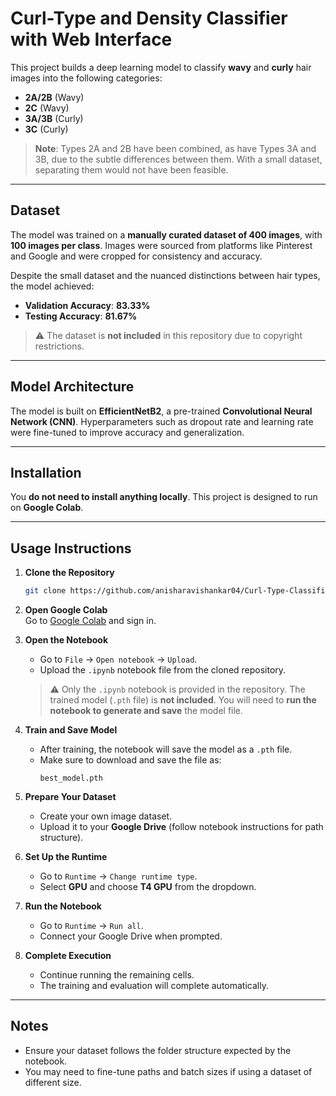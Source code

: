 # Curl-Type and Density Classifier with Web Interface

This project builds a deep learning model to classify **wavy** and **curly** hair images into the following categories:

- **2A/2B** (Wavy)
- **2C** (Wavy)
- **3A/3B** (Curly)
- **3C** (Curly)

> **Note**: Types 2A and 2B have been combined, as have Types 3A and 3B, due to the subtle differences between them. With a small dataset, separating them would not have been feasible.

---

## Dataset

The model was trained on a **manually curated dataset of 400 images**, with **100 images per class**. Images were sourced from platforms like Pinterest and Google and were cropped for consistency and accuracy.

Despite the small dataset and the nuanced distinctions between hair types, the model achieved:

- **Validation Accuracy**: **83.33%**  
- **Testing Accuracy**: **81.67%**

> ⚠️ The dataset is **not included** in this repository due to copyright restrictions.

---

## Model Architecture

The model is built on **EfficientNetB2**, a pre-trained **Convolutional Neural Network (CNN)**. Hyperparameters such as dropout rate and learning rate were fine-tuned to improve accuracy and generalization.

---

## Installation

You **do not need to install anything locally**. This project is designed to run on **Google Colab**.

---

## Usage Instructions

1. **Clone the Repository**  
   ```bash
   git clone https://github.com/anisharavishankar04/Curl-Type-Classifier.git
   ```

2. **Open Google Colab**  
   Go to [Google Colab](https://colab.research.google.com/) and sign in.

3. **Open the Notebook**  
   - Go to `File` → `Open notebook` → `Upload`.
   - Upload the `.ipynb` notebook file from the cloned repository.

   > ⚠️ Only the `.ipynb` notebook is provided in the repository. The trained model (`.pth` file) is **not included**. You will need to **run the notebook to generate and save** the model file.

4. **Train and Save Model**  
   - After training, the notebook will save the model as a `.pth` file.
   - Make sure to download and save the file as:  
     ```
     best_model.pth
     ```

5. **Prepare Your Dataset**  
   - Create your own image dataset.
   - Upload it to your **Google Drive** (follow notebook instructions for path structure).

6. **Set Up the Runtime**  
   - Go to `Runtime` → `Change runtime type`.
   - Select **GPU** and choose **T4 GPU** from the dropdown.

7. **Run the Notebook**  
   - Go to `Runtime` → `Run all`.
   - Connect your Google Drive when prompted.

8. **Complete Execution**  
   - Continue running the remaining cells.
   - The training and evaluation will complete automatically.

---

## Notes

- Ensure your dataset follows the folder structure expected by the notebook.
- You may need to fine-tune paths and batch sizes if using a dataset of different size.
